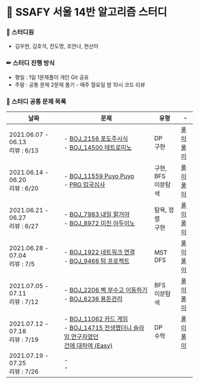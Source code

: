 # 💎 SSAFY 서울 14반 알고리즘 스터디

### 🙂 스터디원

- 김우현, 김호석, 전도명, 조안나, 현선미

### ✏ 스터디 진행 방식

- 평일 : 1일 1문제풀이 개인 Git 공유
- 주말 : 공통 문제 2문제 풀기 - 매주 월요일 밤 10시 코드 리뷰

### 📄 스터디 공통 문제 목록

| 날짜                                  | 문제                                                                                                                                                                                              | 유형                     | -                                                                                                                                                                  |
| ------------------------------------- | ------------------------------------------------------------------------------------------------------------------------------------------------------------------------------------------------- | ------------------------ | ------------------------------------------------------------------------------------------------------------------------------------------------------------------ |
| 2021.06.07 - 06.13 <br /> 리뷰 : 6/13 | - <a href="https://www.acmicpc.net/problem/2156">BOJ_2156 포도주시식</a><br />- <a href="https://www.acmicpc.net/problem/14500">BOJ_14500 테트로미노</a>                                          | DP <br /> 구현           | <a href="study_2021_6_week2/Main_2156_포도주시식.java">풀이</a><br /><a href="study_2021_6_week2/Main_14500_테트로미노.java">풀이</a>                              |
| 2021.06.14 - 06.20 <br /> 리뷰 : 6/20 | - <a href="https://www.acmicpc.net/problem/11559">BOJ_11559 Puyo Puyo</a><br />- <a href="https://programmers.co.kr/learn/courses/30/lessons/43238">PRG 입국심사</a>                              | 구현, BFS <br />이분탐색 | <a href="study_2021_6_week3/Main_11559_PuyoPuyo.java">풀이</a><br /><a href="study_2021_6_week3/Solution_programmers_입국심사.java">풀이</a>                       |
| 2021.06.21 - 06.27 <br /> 리뷰 : 6/27 | - <a href="https://www.acmicpc.net/problem/7983">BOJ_7983 내일 할거야</a><br />- <a href="https://www.acmicpc.net/problem/8972">BOJ_8972 미친 아두이노</a>                                        | 탐욕, 정렬 <br /> 구현   | <a href="study_2021_6_week4/Main_7983_내일할거야.java">풀이</a><br /><a href="study_2021_6_week4/Main_8972_미친아두이노.java">풀이</a>                             |
| 2021.06.28 - 07.04 <br /> 리뷰 : 7/5  | - <a href="https://www.acmicpc.net/problem/1922">BOJ_1922 네트워크 연결</a><br />- <a href="https://www.acmicpc.net/problem/9466">BOJ_9466 텀 프로젝트</a>                                        | MST <br /> DFS           | <a href="study_2021_6_week5/Main_1922_네트워크연결.java">풀이</a><br /><a href="study_2021_6_week5/Main_9466_텀프로젝트.java">풀이</a>                             |
| 2021.07.05 - 07.11 <br /> 리뷰 : 7/12 | - <a href="https://www.acmicpc.net/problem/2206">BOJ_2206 벽 부수고 이동하기</a><br />- <a href="https://www.acmicpc.net/problem/6236">BOJ_6236 용돈관리</a>                                      | BFS <br />이분탐색       | <a href="study_2021_7_week1/Main_2206_벽부수고이동하기.java">풀이</a><br /><a href="study_2021_7_week1/Main_6236_용돈관리.java">풀이</a>                           |
| 2021.07.12 - 07.18 <br /> 리뷰 : 7/19 | - <a href="https://www.acmicpc.net/problem/11062">BOJ_11062 카드 게임</a><br />- <a href="https://www.acmicpc.net/problem/14715">BOJ_14715 전생했더니 슬라임 연구자였던<br>건에 대하여 (Easy)</a> | DP <br />수학            | <a href="study_2021_7_week2/Main_11062_카드게임.java">풀이</a><br /><a href="study_2021_7_week2/Main_14715_전생했더니슬라임연구자였던건에대하여easy.java">풀이</a> |
| 2021.07.19 - 07.25 <br /> 리뷰 : 7/26 | - <br />-                                                                                                                                                                                         |                          |                                                                                                                                                                    |
